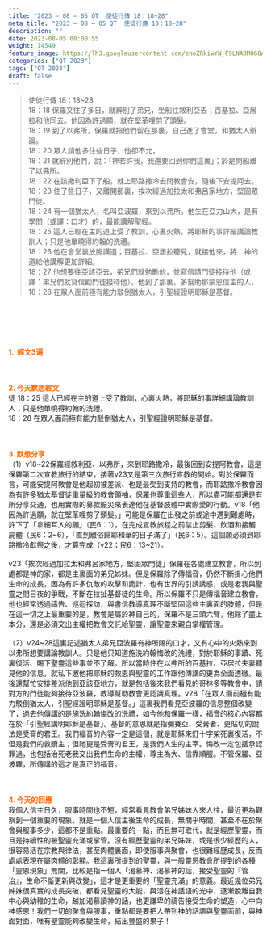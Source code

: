 ```yaml
---
title: "2023 – 08 – 05 QT  使徒行傳 18：18~28"
meta_title: "2023 – 08 – 05 QT  使徒行傳 18：18~28"
description: ""
date: 2023-08-05 00:00:55
weight: 14549
feature_image: https://lh3.googleusercontent.com/ehoZRkiwYN_F9LNA8M068AYxt73EavCZno-PD1cJRuf5BbSkQVUWr3gNEbt5kSs28Pb_Elg17kSrtf9ybWvojWoMV6I4tPM3vGRGDq6GkKkPdL2Gut4QAIw4-uykKUAtNiKgQKntvsU=w800
categories: ["QT 2023"]
tags: ["QT 2023"]
draft: false
---
```


<blockquote>使徒行傳 18：18~28<br />
18：18 保羅又住了多日，就辭別了弟兄，坐船往敘利亞去；百基拉、亞居拉和他同去。他因為許過願，就在堅革哩剪了頭髮。<br />
18：19 到了以弗所，保羅就把他們留在那裏，自己進了會堂，和猶太人辯論。<br />
18：20 眾人請他多住些日子，他卻不允，<br />
18：21 就辭別他們，說：「神若許我，我還要回到你們這裏」；於是開船離了以弗所。<br />
18：22 在該撒利亞下了船，就上耶路撒冷去問教會安，隨後下安提阿去。<br />
18：23 住了些日子，又離開那裏，挨次經過加拉太和弗呂家地方，堅固眾門徒。<br />
18：24 有一個猶太人，名叫亞波羅，來到以弗所。他生在亞力山大，是有學問（或譯：口才）的，最能講解聖經。<br />
18：25 這人已經在主的道上受了教訓，心裏火熱，將耶穌的事詳細講論教訓人；只是他單曉得約翰的洗禮。<br />
18：26 他在會堂裏放膽講道；百基拉、亞居拉聽見，就接他來，將　神的道給他講解更加詳細。<br />
18：27 他想要往亞該亞去，弟兄們就勉勵他，並寫信請門徒接待他（或譯：弟兄們就寫信勸門徒接待他）。他到了那裏，多幫助那蒙恩信主的人，<br />
18：28 在眾人面前極有能力駁倒猶太人，引聖經證明耶穌是基督。</blockquote><br />
&nbsp;<br />
<br />
&nbsp;<br />
<br />
<span style="color: #ff6600;"><strong>1.  經文3遍</strong></span><br />
<br />
&nbsp;<br />
<br />
<span style="color: #ff6600;"><strong>2. 今天默想經文<br />
</strong></span>徒 18：25 這人已經在主的道上受了教訓，心裏火熱，將耶穌的事詳細講論教訓人；只是他單曉得約翰的洗禮。<br />
18：28 在眾人面前極有能力駁倒猶太人，引聖經證明耶穌是基督。<br />
<br />
&nbsp;<br />
<br />
<strong><span style="color: #ff6600;">3. 默想分享<br />
</span></strong>（1）v18~22保羅經敘利亞、以弗所，來到耶路撒冷，最後回到安提阿教會，這是保羅第二次宣教旅行的結束，接著v23又是第三次旅行宣教的開始。對於保羅而言，可能安提阿教會是他起初被差派、也是最受到支持的教會，而耶路撒冷教會因為有許多猶太基督徒重量級的教會領袖，保羅也尊重這些人，所以盡可能都還是有所分享交通，也用實際的募款賑災來表達他在基督肢體中實際愛的行動。v18「他因為許過願，就在堅革哩剪了頭髮。」可能是保羅在出發之前或途中遇到難處時，許下了「拿細耳人的願」（民6：1），在完成宣教旅程之前禁止剪髮、飲酒和接觸屍體（民6：2~6），「直到離俗歸耶和華的日子滿了」（民6：5）。這個願必須到耶路撒冷獻祭之後，才算完成（v22；民6：13~21）。<br />
<br />
v23「挨次經過加拉太和弗呂家地方，堅固眾門徒」保羅在各處建立教會，所以到處都是神的家，都是主裏面的弟兄姊妹。但是保羅除了傳福音，仍然不斷掛心他們生命的成長，因為有許多仇敵的攻擊和詭計，也有世界的引誘誘惑，或是老我與聖靈之間日夜的爭戰，不斷在拉扯基督徒的生命。所以保羅不只是傳福音建立教會，他也經常透過禱告、巡迴探訪，與書信教導真理不斷堅固這些主裏面的肢體，但是在這一切之上最重要的是，教會是屬於神自己的，保羅不是三頭六臂，他除了盡上本分，還是必須交出主權把教會交託給聖靈，讓聖靈來親自掌權管理。<br />
<br />
（2）v24~28這裏記述猶太人弟兄亞波羅有神所賜的口才，又有心中的火熱來到以弗所想要講論教訓人。只是他只知道施洗約翰悔改的洗禮，對於耶穌的事蹟、死裏復活、賜下聖靈這些事並不了解。所以當時住在以弗所的百基拉、亞居拉夫妻聽見他的信息，就私下邀他把耶穌的救恩與聖靈的工作跟他傳講的更為全面透徹。最後還幫忙安排差派他到亞該亞地方，就是包括後來我們看見的哥林多等教會中，請對方的門徒能夠接待亞波羅，教導幫助教會更認識真理。v28「在眾人面前極有能力駁倒猶太人，引聖經證明耶穌是基督。」這裏我們看見亞波羅的信息整個改變了，過去他傳講的是施洗約翰悔改的洗禮，如今他和保羅一樣，福音的核心內容都在於「引聖經講明耶穌是基督」。基督的意思就是指彌賽亞、受膏者、更貼切的說法是受膏的君王。我們福音的內容一定是這個，就是耶穌來釘十字架死裏復活，不但是我們的救贖主；但祂更是受膏的君王，是我們人生的主宰。悔改一定包括承認罪過，也包括治死老我交出我們生命的主權，尊主為大、信靠順服。不管保羅、亞波羅，所傳講的這才是真正的福音。<br />
<br />
&nbsp;<br />
<br />
<strong style="font-size: inherit;"><span style="color: #ff6600;">4. 今天的回應<br />
</span></strong>我個人信主日久，服事時間也不短，經常看見教會弟兄姊妹人來人往，最近更為觀察到一個重要的現象。就是一個人信主後生命的成長，無關乎時間，甚至不在於聚會與服事多少，這都不是重點。最重要的一點，而且無可取代，就是經歷聖靈，而且是持續性的被聖靈充滿或掌管。沒有經歷聖靈的弟兄姊妹，或是很少經歷的人，很容易活在宗教與律法，甚至肉體裏面，即使服事與聚會，也很難經歷成長，反而處處表現在屬肉體的彰顯。我這裏所提到的聖靈，與一般靈恩教會所提到的各種「靈恩現象」無關，比較是指一個人「渴慕神、渴慕神的話，接受聖靈的『管治』，生命不斷更新與改變」，這才是更重要的「聖靈充滿」的意義。最近幾位弟兄姊妹很真實的成長突破，都看見聖靈的大能，與活在神話語的光中，逐漸脫離自我中心與幼稚的生命，越加渴慕讀神的話，也更謙卑的禱告接受生命的塑造，心中向神感恩！我們一切的聚會與服事，重點都是要把人帶到神的話語與聖靈面前，與神面對面，唯有聖靈能夠改變生命，結出豐盛的果子！<br />
<br />
&nbsp;<br />
<br />
<audio style="display: none;" controls="controls"></audio><br />
<br />
<audio style="display: none;" controls="controls"></audio><br />
<br />
<audio style="display: none;" controls="controls"></audio><br />
<br />
<audio style="display: none;" controls="controls"></audio><br />
<br />
<audio style="display: none;" controls="controls"></audio>
        